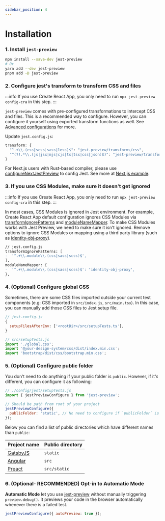```yaml
---
sidebar_position: 4
---
```


# Installation

### 1. Install `jest-preview`

```bash
npm install --save-dev jest-preview
# Or
yarn add --dev jest-preview
pnpm add -D jest-preview
```

### 2. Configure jest's transform to transform CSS and files

:::info
If you use Create React App, you only need to run `npx jest-preview config-cra` in this step.
:::

`jest-preview` comes with pre-configured transformations to intercept CSS and files. This is a recommended way to configure. However, you can configure it yourself using exported transform functions as well. See [Advanced configurations](docs/advanced-guides/code-transform) for more.

Update `jest.config.js`:

```js
transform: {
  "^.+\\.(css|scss|sass|less)$": "jest-preview/transforms/css",
  "^(?!.*\\.(js|jsx|mjs|cjs|ts|tsx|css|json)$)": "jest-preview/transforms/file",
}
```

For Next.js users with Rust-based compiler, please use [configureNextJestPreview](/docs/api/configureNextJestPreview) to config Jest. See more at [Next.js example](https://github.com/nvh95/jest-preview/tree/main/examples/nextjs).

### 3. If you use CSS Modules, make sure it doesn't get ignored

:::info
If you use Create React App, you only need to run `npx jest-preview config-cra` in this step.
:::

In most cases, CSS Modules is ignored in Jest environment. For example, Create React App default configuration ignores CSS Modules via [transformIgnorePatterns](https://github.com/facebook/create-react-app/blob/63bba07d584a769cfaf7699e0aab92ed99c3c57e/packages/react-scripts/scripts/utils/createJestConfig.js#L53) and [moduleNameMapper](https://github.com/facebook/create-react-app/blob/63bba07d584a769cfaf7699e0aab92ed99c3c57e/packages/react-scripts/scripts/utils/createJestConfig.js#L58). To make CSS Modules works with Jest Preview, we need to make sure it isn't ignored. Remove options to ignore CSS Modules or mapping using a third party library (such as [identity-obj-proxy](https://github.com/keyz/identity-obj-proxy)).

```diff
// jest.config.js
transformIgnorePatterns: [
-  '^.+\\.module\\.(css|sass|scss)$',
],
moduleNameMapper: {
-  '^.+\\.module\\.(css|sass|scss)$': 'identity-obj-proxy',
},
```

### 4. (Optional) Configure global CSS

Sometimes, there are some CSS files imported outside your current test components (e.g: CSS imported in `src/index.js`, `src/main.tsx`). In this case, you can manually add those CSS files to Jest setup file.

```js
// jest.config.js
{
  setupFilesAfterEnv: ['<rootDir>/src/setupTests.ts'],
}
```

```js
// src/setupTests.js
import './global.css';
import '@your-design-system/css/dist/index.min.css';
import 'bootstrap/dist/css/bootstrap.min.css';
```

### 5. (Optional) Configure public folder

You don't need to do anything if your public folder is `public`. However, if it's different, you can configure it as following:

```js
// ./config/jest/setupTests.js
import { jestPreviewConfigure } from 'jest-preview';

// Should be path from root of your project
jestPreviewConfigure({
  publicFolder: 'static', // No need to configure if `publicFolder` is `public`
});
```

Below you can find a list of public directories which have different names than `public`:

<!-- Thanks msw for the idea https://github.com/mswjs/mswjs.io/blob/9f62d45a3740789cc4308ae1475027598541a007/docs/snippets/public-dir.mdx -->

| Project name                         | Public directory |
| ------------------------------------ | ---------------- |
| [GatsbyJS](https://www.gatsbyjs.org) | `static`         |
| [Angular](https://angular.io/)       | `src`            |
| [Preact](https://preactjs.com)       | `src/static`     |

### 6. (Optional- RECOMMENDED) Opt-in to Automatic Mode

**Automatic Mode** let you use [jest-preview](https://www.npmjs.com/package/jest-preview) without manually triggering `preview.debug()`. It previews your code in the browser automatically whenever there is a failed test.

```js
jestPreviewConfigure({ autoPreview: true });
```

